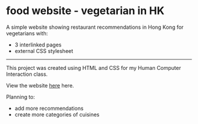 # food website - vegetarian in HK 

A simple website showing restaurant recommendations in Hong Kong for vegetarians with:
- 3 interlinked pages
- external CSS stylesheet 

---

This project was created using HTML and CSS for my Human Computer Interaction class. 

View the website [here](https://mmubayi.github.io/food-website/) here. 

Planning to: 
- add more recommendations
- create more categories of cuisines
